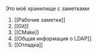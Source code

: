 Это моё хранилище c заметками 

1. [[Рабочие заметки]]
2. [[Git]]
3. [[CMake]]
4. [[Общая информация о LDAP]]
5. [[Отладка]]


